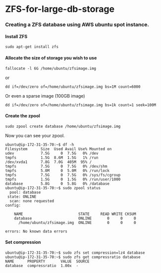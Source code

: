 # ZFS-for-large-db-storage

### Creating a ZFS database using AWS ubuntu spot instance.

#### Install ZFS

```
sudo apt-get install zfs
```

#### Allocate the size of storage you wish to use

```
fallocate -l 6G /home/ubuntu/zfsimage.img
```

or

```
dd if=/dev/zero of=/home/ubuntu/zfsimage.img bs=1M count=6000
```

Or even a sparse image (100GB image)

```
dd if=/dev/zero of=/home/ubuntu/zfsimage.img bs=1k count=1 seek=100M
```

#### Create the zpool

```
sudo zpool create database /home/ubuntu/zfsimage.img
```

Now you can see your zpool.

```
ubuntu@ip-172-31-35-70:~$ df -h
Filesystem      Size  Used Avail Use% Mounted on
udev            7.5G     0  7.5G   0% /dev
tmpfs           1.5G  8.6M  1.5G   1% /run
/dev/xvda1      7.8G  7.0G  405M  95% /
tmpfs           7.5G     0  7.5G   0% /dev/shm
tmpfs           5.0M     0  5.0M   0% /run/lock
tmpfs           7.5G     0  7.5G   0% /sys/fs/cgroup
tmpfs           1.5G     0  1.5G   0% /run/user/1000
database        5.8G     0  5.8G   0% /database
ubuntu@ip-172-31-35-70:~$ sudo zpool status
  pool: database
 state: ONLINE
  scan: none requested
config:

	NAME                         STATE     READ WRITE CKSUM
	database                     ONLINE       0     0     0
	  /home/ubuntu/zfsimage.img  ONLINE       0     0     0

errors: No known data errors
```

#### Set compression

```
ubuntu@ip-172-31-35-70:~$ sudo zfs set compression=lz4 database
ubuntu@ip-172-31-35-70:~$ sudo zfs get compressratio database
NAME      PROPERTY       VALUE  SOURCE
database  compressratio  1.00x  -
```
